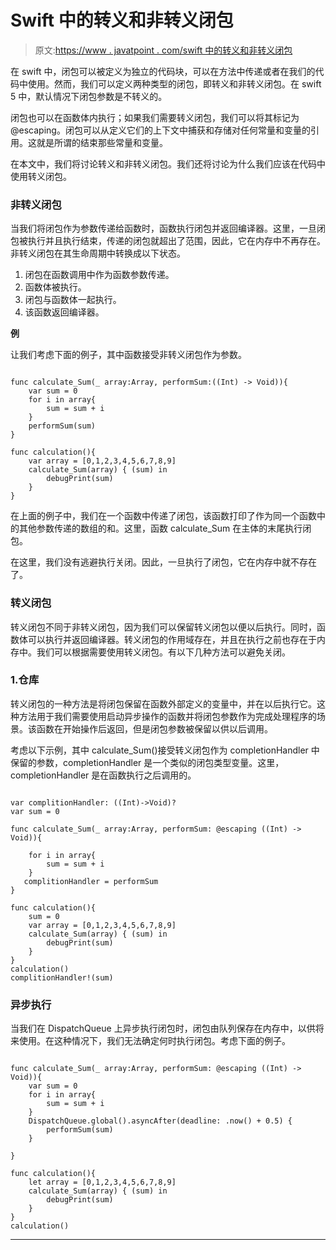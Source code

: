 # Swift 中的转义和非转义闭包

> 原文:[https://www . javatpoint . com/swift 中的转义和非转义闭包](https://www.javatpoint.com/escaping-and-non-escaping-closures-in-swift)

在 swift 中，闭包可以被定义为独立的代码块，可以在方法中传递或者在我们的代码中使用。然而，我们可以定义两种类型的闭包，即转义和非转义闭包。在 swift 5 中，默认情况下闭包参数是不转义的。

闭包也可以在函数体内执行；如果我们需要转义闭包，我们可以将其标记为@escaping。闭包可以从定义它们的上下文中捕获和存储对任何常量和变量的引用。这就是所谓的结束那些常量和变量。

在本文中，我们将讨论转义和非转义闭包。我们还将讨论为什么我们应该在代码中使用转义闭包。

### 非转义闭包

当我们将闭包作为参数传递给函数时，函数执行闭包并返回编译器。这里，一旦闭包被执行并且执行结束，传递的闭包就超出了范围，因此，它在内存中不再存在。非转义闭包在其生命周期中转换成以下状态。

1.  闭包在函数调用中作为函数参数传递。
2.  函数体被执行。
3.  闭包与函数体一起执行。
4.  该函数返回编译器。

**例**

让我们考虑下面的例子，其中函数接受非转义闭包作为参数。

```

func calculate_Sum(_ array:Array, performSum:((Int) -> Void)){
    var sum = 0
    for i in array{
        sum = sum + i
    }
    performSum(sum)
}

func calculation(){
    var array = [0,1,2,3,4,5,6,7,8,9]
    calculate_Sum(array) { (sum) in
        debugPrint(sum)
    }
} 
```

在上面的例子中，我们在一个函数中传递了闭包，该函数打印了作为同一个函数中的其他参数传递的数组的和。这里，函数 calculate_Sum 在主体的末尾执行闭包。

在这里，我们没有逃避执行关闭。因此，一旦执行了闭包，它在内存中就不存在了。

### 转义闭包

转义闭包不同于非转义闭包，因为我们可以保留转义闭包以便以后执行。同时，函数体可以执行并返回编译器。转义闭包的作用域存在，并且在执行之前也存在于内存中。我们可以根据需要使用转义闭包。有以下几种方法可以避免关闭。

### 1.仓库

转义闭包的一种方法是将闭包保留在函数外部定义的变量中，并在以后执行它。这种方法用于我们需要使用启动异步操作的函数并将闭包参数作为完成处理程序的场景。该函数在开始操作后返回，但是闭包参数被保留以供以后调用。

考虑以下示例，其中 calculate_Sum()接受转义闭包作为 completionHandler 中保留的参数，completionHandler 是一个类似的闭包类型变量。这里，completionHandler 是在函数执行之后调用的。

```

var complitionHandler: ((Int)->Void)?
var sum = 0

func calculate_Sum(_ array:Array, performSum: @escaping ((Int) -> Void)){

    for i in array{
        sum = sum + i
    }
   complitionHandler = performSum
}

func calculation(){
    sum = 0
    var array = [0,1,2,3,4,5,6,7,8,9]
    calculate_Sum(array) { (sum) in
        debugPrint(sum)
    }
}
calculation()
complitionHandler!(sum) 
```

### 异步执行

当我们在 DispatchQueue 上异步执行闭包时，闭包由队列保存在内存中，以供将来使用。在这种情况下，我们无法确定何时执行闭包。考虑下面的例子。

```

func calculate_Sum(_ array:Array, performSum: @escaping ((Int) -> Void)){
    var sum = 0
    for i in array{
        sum = sum + i
    }
    DispatchQueue.global().asyncAfter(deadline: .now() + 0.5) {
        performSum(sum)
    }

}

func calculation(){
    let array = [0,1,2,3,4,5,6,7,8,9]
    calculate_Sum(array) { (sum) in
        debugPrint(sum)
    }
}
calculation() 
```

* * *